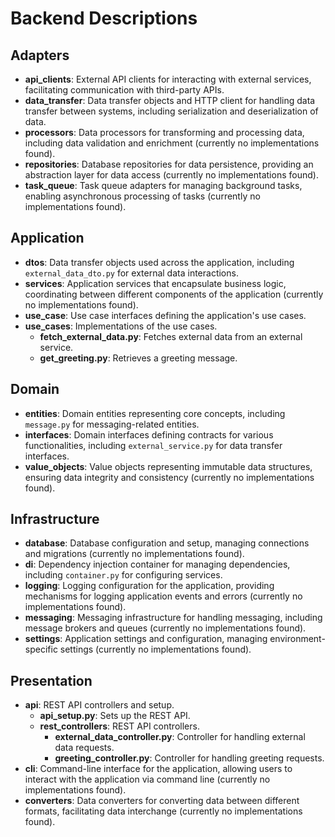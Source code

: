 # Backend Descriptions

## Adapters
- **api_clients**: External API clients for interacting with external services, facilitating communication with third-party APIs.
- **data_transfer**: Data transfer objects and HTTP client for handling data transfer between systems, including serialization and deserialization of data.
- **processors**: Data processors for transforming and processing data, including data validation and enrichment (currently no implementations found).
- **repositories**: Database repositories for data persistence, providing an abstraction layer for data access (currently no implementations found).
- **task_queue**: Task queue adapters for managing background tasks, enabling asynchronous processing of tasks (currently no implementations found).

## Application
- **dtos**: Data transfer objects used across the application, including `external_data_dto.py` for external data interactions.
- **services**: Application services that encapsulate business logic, coordinating between different components of the application (currently no implementations found).
- **use_case**: Use case interfaces defining the application's use cases.
- **use_cases**: Implementations of the use cases.
  - **fetch_external_data.py**: Fetches external data from an external service.
  - **get_greeting.py**: Retrieves a greeting message.

## Domain
- **entities**: Domain entities representing core concepts, including `message.py` for messaging-related entities.
- **interfaces**: Domain interfaces defining contracts for various functionalities, including `external_service.py` for data transfer interfaces.
- **value_objects**: Value objects representing immutable data structures, ensuring data integrity and consistency (currently no implementations found).

## Infrastructure
- **database**: Database configuration and setup, managing connections and migrations (currently no implementations found).
- **di**: Dependency injection container for managing dependencies, including `container.py` for configuring services.
- **logging**: Logging configuration for the application, providing mechanisms for logging application events and errors (currently no implementations found).
- **messaging**: Messaging infrastructure for handling messaging, including message brokers and queues (currently no implementations found).
- **settings**: Application settings and configuration, managing environment-specific settings (currently no implementations found).

## Presentation
- **api**: REST API controllers and setup.
  - **api_setup.py**: Sets up the REST API.
  - **rest_controllers**: REST API controllers.
    - **external_data_controller.py**: Controller for handling external data requests.
    - **greeting_controller.py**: Controller for handling greeting requests.
- **cli**: Command-line interface for the application, allowing users to interact with the application via command line (currently no implementations found).
- **converters**: Data converters for converting data between different formats, facilitating data interchange (currently no implementations found).
